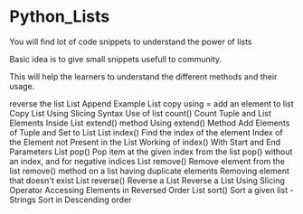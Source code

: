 # Python_Lists
You will find lot of code snippets to understand the power of lists

Basic idea is to give small snippets usefull to community.

This will help the learners to understand the different methods and their usage.

reverse the list
List Append Example
List copy using =
add an element to list
Copy List Using Slicing Syntax
Use of list count()
Count Tuple and List Elements Inside List
extend() method
Using extend() Method
Add Elements of Tuple and Set to List
List index()
Find the index of the element
Index of the Element not Present in the List
Working of index() With Start and End Parameters
List pop()
Pop item at the given index from the list
pop() without an index, and for negative indices
List remove()
Remove element from the list
remove() method on a list having duplicate elements
Removing element that doesn't exist
List reverse()
Reverse a List
Reverse a List Using Slicing Operator
Accessing Elements in Reversed Order
List sort()
Sort a given list - Strings
Sort in Descending order


